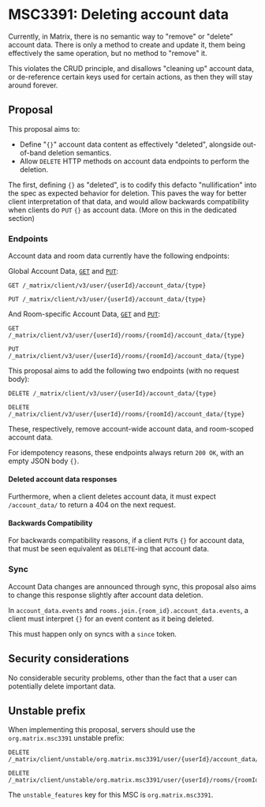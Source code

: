 # MSC3391: Deleting account data

Currently, in Matrix, there is no semantic way to "remove" or "delete" account data. There is only a
method to create and update it, them being effectively the same operation, but no method to "remove"
it.

This violates the CRUD principle, and disallows "cleaning up" account data, or de-reference certain
keys used for certain actions, as then they will stay around forever.

## Proposal

This proposal aims to:
- Define "`{}`" account data content as effectively "deleted", alongside out-of-band deletion semantics.
- Allow `DELETE` HTTP methods on account data endpoints to perform the deletion.

The first, defining `{}` as "deleted", is to codify this defacto "nullification" into the spec as
expected behavior for deletion. This paves the way for better client interpretation of that data,
and would allow backwards compatibility when clients do `PUT` `{}` as account data. (More on this in
the dedicated section)

### Endpoints

Account data and room data currently have the following endpoints:

Global Account Data,
[`GET`](https://spec.matrix.org/v1.4/client-server-api/#get_matrixclientv3useruseridaccount_datatype)
and
[`PUT`](https://spec.matrix.org/v1.4/client-server-api/#put_matrixclientv3useruseridaccount_datatype):
```
GET /_matrix/client/v3/user/{userId}/account_data/{type}

PUT /_matrix/client/v3/user/{userId}/account_data/{type}
```

And Room-specific Account Data,
[`GET`](https://spec.matrix.org/v1.4/client-server-api/#get_matrixclientv3useruseridroomsroomidaccount_datatype)
and
[`PUT`](https://spec.matrix.org/v1.4/client-server-api/#put_matrixclientv3useruseridroomsroomidaccount_datatype):
```
GET /_matrix/client/v3/user/{userId}/rooms/{roomId}/account_data/{type}

PUT /_matrix/client/v3/user/{userId}/rooms/{roomId}/account_data/{type}
```

This proposal aims to add the following two endpoints (with no request body):
```
DELETE /_matrix/client/v3/user/{userId}/account_data/{type}

DELETE /_matrix/client/v3/user/{userId}/rooms/{roomId}/account_data/{type}
```

These, respectively, remove account-wide account data, and room-scoped account data.

For idempotency reasons, these endpoints always return `200 OK`, with an empty JSON body `{}`.

#### Deleted account data responses

Furthermore, when a client deletes account data, it must expect `/account_data/` to return a 404 on
the next request.

#### Backwards Compatibility

For backwards compatibility reasons, if a client `PUT`s `{}` for account data, that must be seen
equivalent as `DELETE`-ing that account data.

### Sync

Account Data changes are announced through sync, this proposal also aims to change this response slightly after account data deletion.

In `account_data.events` and `rooms.join.{room_id}.account_data.events`, a client must interpret
`{}` for an event content as it being deleted.

This must happen only on syncs with a `since` token.

## Security considerations

No considerable security problems, other than the fact that a user can potentially delete important data.

## Unstable prefix

When implementing this proposal, servers should use the `org.matrix.msc3391` unstable prefix:

```
DELETE /_matrix/client/unstable/org.matrix.msc3391/user/{userId}/account_data/{type}

DELETE /_matrix/client/unstable/org.matrix.msc3391/user/{userId}/rooms/{roomId}/account_data/{type}
```

The `unstable_features` key for this MSC is `org.matrix.msc3391`.
